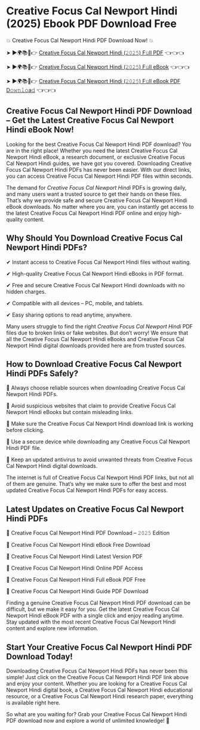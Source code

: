# Creative Focus Cal Newport Hindi (2025) Ebook PDF Download Free

💥 Creative Focus Cal Newport Hindi PDF Download Now! 💥

➤ ►🌍📚📱👉 [Creative Focus Cal Newport Hindi (𝟸𝟶𝟸𝟻) F𝚞ll PDF](https://getpdf.xyz/creative-focus-cal-newport-hindi) 👈👈👈


➤ ►🌍📚📱👉 [Creative Focus Cal Newport Hindi (𝟸𝟶𝟸𝟻) F𝚞ll eBook](https://getpdf.xyz/creative-focus-cal-newport-hindi) 👈👈👈


➤ ►🌍📚📱👉 [Creative Focus Cal Newport Hindi (𝟸𝟶𝟸𝟻) F𝚞ll eBook PDF D𝚘𝚠𝚗𝚕𝚘a𝚍](https://getpdf.xyz/creative-focus-cal-newport-hindi) 👈👈👈


## Creative Focus Cal Newport Hindi PDF Download – Get the Latest Creative Focus Cal Newport Hindi eBook Now!

Looking for the best Creative Focus Cal Newport Hindi PDF download? You are in the right place! Whether you need the latest Creative Focus Cal Newport Hindi eBook, a research document, or exclusive Creative Focus Cal Newport Hindi guides, we have got you covered. Downloading Creative Focus Cal Newport Hindi PDFs has never been easier. With our direct links, you can access Creative Focus Cal Newport Hindi PDF files within seconds.

The demand for *Creative Focus Cal Newport Hindi* PDFs is growing daily, and many users want a trusted source to get their hands on these files. That’s why we provide safe and secure Creative Focus Cal Newport Hindi eBook downloads. No matter where you are, you can instantly get access to the latest Creative Focus Cal Newport Hindi PDF online and enjoy high-quality content.

## Why Should You Download Creative Focus Cal Newport Hindi PDFs?

✔ Instant access to Creative Focus Cal Newport Hindi files without waiting.

✔ High-quality Creative Focus Cal Newport Hindi eBooks in PDF format.

✔ Free and secure Creative Focus Cal Newport Hindi downloads with no hidden charges.

✔ Compatible with all devices – PC, mobile, and tablets.

✔ Easy sharing options to read anytime, anywhere.

Many users struggle to find the right *Creative Focus Cal Newport Hindi* PDF files due to broken links or fake websites. But don’t worry! We ensure that all the Creative Focus Cal Newport Hindi eBooks and Creative Focus Cal Newport Hindi digital downloads provided here are from trusted sources.

## How to Download Creative Focus Cal Newport Hindi PDFs Safely?

📌 Always choose reliable sources when downloading Creative Focus Cal Newport Hindi PDFs.

📌 Avoid suspicious websites that claim to provide Creative Focus Cal Newport Hindi eBooks but contain misleading links.

📌 Make sure the Creative Focus Cal Newport Hindi download link is working before clicking.

📌 Use a secure device while downloading any Creative Focus Cal Newport Hindi PDF file.

📌 Keep an updated antivirus to avoid unwanted threats from Creative Focus Cal Newport Hindi digital downloads.

The internet is full of Creative Focus Cal Newport Hindi PDF links, but not all of them are genuine. That’s why we make sure to offer the best and most updated Creative Focus Cal Newport Hindi PDFs for easy access.

## Latest Updates on Creative Focus Cal Newport Hindi PDFs

🔹 Creative Focus Cal Newport Hindi PDF Download – 𝟸𝟶𝟸𝟻 Edition

🔹 Creative Focus Cal Newport Hindi eBook Free Download

🔹 Creative Focus Cal Newport Hindi Latest Version PDF

🔹 Creative Focus Cal Newport Hindi Online PDF Access

🔹 Creative Focus Cal Newport Hindi Full eBook PDF Free

🔹 Creative Focus Cal Newport Hindi Guide PDF Download

Finding a genuine Creative Focus Cal Newport Hindi PDF download can be difficult, but we make it easy for you. Get the latest Creative Focus Cal Newport Hindi eBook PDF with a single click and enjoy reading anytime. Stay updated with the most recent Creative Focus Cal Newport Hindi content and explore new information.

## Start Your Creative Focus Cal Newport Hindi PDF Download Today!

Downloading Creative Focus Cal Newport Hindi PDFs has never been this simple! Just click on the Creative Focus Cal Newport Hindi PDF link above and enjoy your content. Whether you are looking for a Creative Focus Cal Newport Hindi digital book, a Creative Focus Cal Newport Hindi educational resource, or a Creative Focus Cal Newport Hindi research paper, everything is available right here.

So what are you waiting for? Grab your Creative Focus Cal Newport Hindi PDF download now and explore a world of unlimited knowledge! 🚀